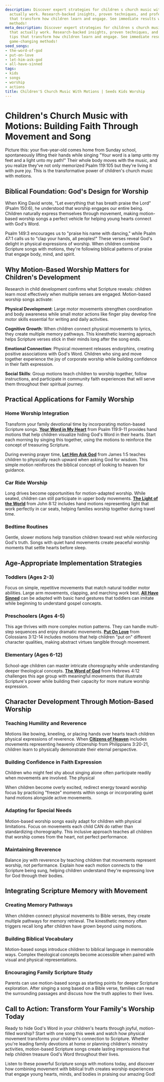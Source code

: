 ```yaml
---
description: Discover expert strategies for children s church music with motions that
  actually work. Research-backed insights, proven techniques, and professional tips
  that transform how children learn and engage. See immediate results with these game-changing
  methods!
meta_description: Discover expert strategies for children s church music with motions
  that actually work. Research-backed insights, proven techniques, and professional
  tips that transform how children learn and engage. See immediate results with these
  game-changing methods!
seed_songs:
- the-word-of-god
- put-on-love
- let-him-ask-god
- all-have-sinned
tags:
- kids
- songs
- worship
- actions
title: Children'S Church Music With Motions | Seeds Kids Worship
---
```

# Children's Church Music with Motions: Building Faith Through Movement and Song

Picture this: your five-year-old comes home from Sunday school, spontaneously lifting their hands while singing "Your word is a lamp unto my feet and a light unto my path!" Their whole body moves with the music, and you realize they've not only memorized Psalm 119:105 but they're living it with pure joy. This is the transformative power of children's church music with motions.

## Biblical Foundation: God's Design for Worship

When King David wrote, "Let everything that has breath praise the Lord" (Psalm 150:6), he understood that worship engages our entire being. Children naturally express themselves through movement, making motion-based worship songs a perfect vehicle for helping young hearts connect with God's Word.

Psalm 149:3 encourages us to "praise his name with dancing," while Psalm 47:1 calls us to "clap your hands, all peoples!" These verses reveal God's delight in physical expressions of worship. When children combine Scripture songs with motions, they're following biblical patterns of praise that engage body, mind, and spirit.

## Why Motion-Based Worship Matters for Children's Development

Research in child development confirms what Scripture reveals: children learn most effectively when multiple senses are engaged. Motion-based worship songs activate:

**Physical Development**: Large motor movements strengthen coordination and body awareness while small motor actions like finger play develop fine motor skills essential for writing and daily activities.

**Cognitive Growth**: When children connect physical movements to lyrics, they create multiple memory pathways. This kinesthetic learning approach helps Scripture verses stick in their minds long after the song ends.

**Emotional Connection**: Physical movement releases endorphins, creating positive associations with God's Word. Children who sing and move together experience the joy of corporate worship while building confidence in their faith expression.

**Social Skills**: Group motions teach children to worship together, follow instructions, and participate in community faith experiences that will serve them throughout their spiritual journey.

## Practical Applications for Family Worship

### Home Worship Integration

Transform your family devotional time by incorporating motion-based Scripture songs. **[Your Word in My Heart](https://seedskidsworship.com/product/your-word-in-my-heart-psalm-1199-11-2/)** from Psalm 119:9-11 provides hand motions that help children visualize hiding God's Word in their hearts. Start each morning by singing this together, using the motions to reinforce the concept of treasuring Scripture.

During evening prayer time, **[Let Him Ask God](https://seedskidsworship.com/product/let-him-ask-god-james-15/)** from James 1:5 teaches children to physically reach upward when asking God for wisdom. This simple motion reinforces the biblical concept of looking to heaven for guidance.

### Car Ride Worship

Long drives become opportunities for motion-adapted worship. While seated, children can still participate in upper body movements. **[The Light of the World](https://seedskidsworship.com/product/the-light-of-the-world-john-812-2/)** from John 8:12 includes hand motions representing light that work perfectly in car seats, helping families worship together during travel time.

### Bedtime Routines

Gentle, slower motions help transition children toward rest while reinforcing God's truth. Songs with quiet hand movements create peaceful worship moments that settle hearts before sleep.

## Age-Appropriate Implementation Strategies

### Toddlers (Ages 2-3)

Focus on simple, repetitive movements that match natural toddler motor abilities. Large arm movements, clapping, and marching work best. **[All Have Sinned](https://seedskidsworship.com/product/all-have-sinned-romans-323-623-2/)** can be adapted with basic hand gestures that toddlers can imitate while beginning to understand gospel concepts.

### Preschoolers (Ages 4-5)

This age thrives with more complex motion patterns. They can handle multi-step sequences and enjoy dramatic movements. **[Put On Love](https://seedskidsworship.com/product/put-on-love-colossians-312-14a-2/)** from Colossians 3:12-14 includes motions that help children "put on" different character qualities, making abstract virtues tangible through movement.

### Elementary (Ages 6-12)

School-age children can master intricate choreography while understanding deeper theological concepts. **[The Word of God](https://seedskidsworship.com/product/the-word-of-god-hebrews-412-2/)** from Hebrews 4:12 challenges this age group with meaningful movements that illustrate Scripture's power while building their capacity for more mature worship expression.

## Character Development Through Motion-Based Worship

### Teaching Humility and Reverence

Motions like bowing, kneeling, or placing hands over hearts teach children physical expressions of reverence. When **[Citizens of Heaven](https://seedskidsworship.com/product/power/)** includes movements representing heavenly citizenship from Philippians 3:20-21, children learn to physically demonstrate their eternal perspective.

### Building Confidence in Faith Expression

Children who might feel shy about singing alone often participate readily when movements are involved. The physical

When children become overly excited, redirect energy toward worship focus by practicing "freeze" moments within songs or incorporating quiet hand motions alongside active movements.

### Adapting for Special Needs

Motion-based worship songs easily adapt for children with physical limitations. Focus on movements each child CAN do rather than standardizing choreography. This inclusive approach teaches all children that worship comes from the heart, not perfect performance.

### Maintaining Reverence

Balance joy with reverence by teaching children that movements represent worship, not performance. Explain how each motion connects to the Scripture being sung, helping children understand they're expressing love for God through their bodies.

## Integrating Scripture Memory with Movement

### Creating Memory Pathways

When children connect physical movements to Bible verses, they create multiple pathways for memory retrieval. The kinesthetic memory often triggers recall long after children have grown beyond using motions.

### Building Biblical Vocabulary

Motion-based songs introduce children to biblical language in memorable ways. Complex theological concepts become accessible when paired with visual and physical representations.

### Encouraging Family Scripture Study

Parents can use motion-based songs as starting points for deeper Scripture exploration. After singing a song based on a Bible verse, families can read the surrounding passages and discuss how the truth applies to their lives.

## Call to Action: Transform Your Family's Worship Today

Ready to hide God's Word in your children's hearts through joyful, motion-filled worship? Start with one song this week and watch how physical movement transforms your children's connection to Scripture. Whether you're leading family devotions at home or planning children's ministry activities, motion-based Scripture songs create lasting impressions that help children treasure God's Word throughout their lives.

Listen to these powerful Scripture songs with motions today, and discover how combining movement with biblical truth creates worship experiences that engage young hearts, minds, and bodies in praising our amazing God!

<script type="application/ld+json">
{
  "@context": "https://schema.org",
  "@type": "Article",
  "headline": "Children S Church Music With Motions",
  "author": {
    "@type": "Organization",
    "name": "Seeds Kids Worship"
  },
  "publisher": {
    "@type": "Organization",
    "name": "Seeds Kids Worship",
    "logo": {
      "@type": "ImageObject",
      "url": "https://seedskidsworship.com/logo.png"
    }
  },
  "datePublished": "2025-09-03T19:24:07.189321",
  "dateModified": "2025-09-03T19:24:07.189340",
  "description": "Discover expert strategies for children s church music with motions that actually work. Research-backed insights, proven techniques, and professional tips that ",
  "mainEntityOfPage": {
    "@type": "WebPage",
    "@id": "https://seedskidsworship.com/activities/children-s-church-music-with-motions/"
  }
}
</script>

<script type="application/ld+json">
{
  "@context": "https://schema.org",
  "@type": "Product",
  "name": "The Word Of God",
  "description": "Powerful song about the living and active Word of God from Hebrews 4:12",
  "url": "https://seedskidsworship.com/product/the-word-of-god-hebrews-412-2/",
  "brand": {
    "@type": "Brand",
    "name": "Seeds Kids Worship"
  },
  "category": "Children's Christian Music",
  "album": "The Word of God"
}
</script>

<script type="application/ld+json">
{
  "@context": "https://schema.org",
  "@type": "Product",
  "name": "Put On Love",
  "description": "Character-building song about putting on love as the perfect bond of unity from Colossians 3:12&14",
  "url": "https://seedskidsworship.com/product/put-on-love-colossians-312-14a-2/",
  "brand": {
    "@type": "Brand",
    "name": "Seeds Kids Worship"
  },
  "category": "Children's Christian Music",
  "album": "Seeds of Character"
}
</script>

<script type="application/ld+json">
{
  "@context": "https://schema.org",
  "@type": "Product",
  "name": "Let Him Ask God",
  "description": "Wisdom song encouraging children to ask God for wisdom from James 1:5",
  "url": "https://seedskidsworship.com/product/let-him-ask-god-james-15/",
  "brand": {
    "@type": "Brand",
    "name": "Seeds Kids Worship"
  },
  "category": "Children's Christian Music",
  "album": "I Am With You"
}
</script>

<script type="application/ld+json">
{
  "@context": "https://schema.org",
  "@type": "Product
